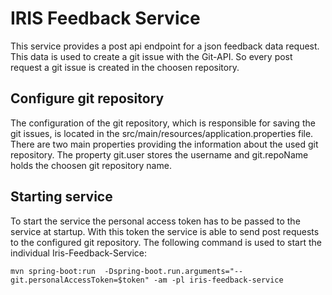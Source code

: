 # IRIS Feedback Service
This service provides a post api endpoint for a json feedback data request. This data is used to create a git issue with the Git-API. So every post request a git issue is created in the choosen repository.

## Configure git repository
The configuration of the git repository, which is responsible for saving the git issues, is located in the src/main/resources/application.properties file. There are two main properties providing the information about the used git repository. The property git.user stores the username and git.repoName holds the choosen git repository name.


## Starting service
To start the service the personal access token  has to be passed to the service at startup. With this token the service is able to send post requests to the configured git repository. The following command is used to start the individual Iris-Feedback-Service:
```
mvn spring-boot:run  -Dspring-boot.run.arguments="--git.personalAccessToken=$token" -am -pl iris-feedback-service
```
